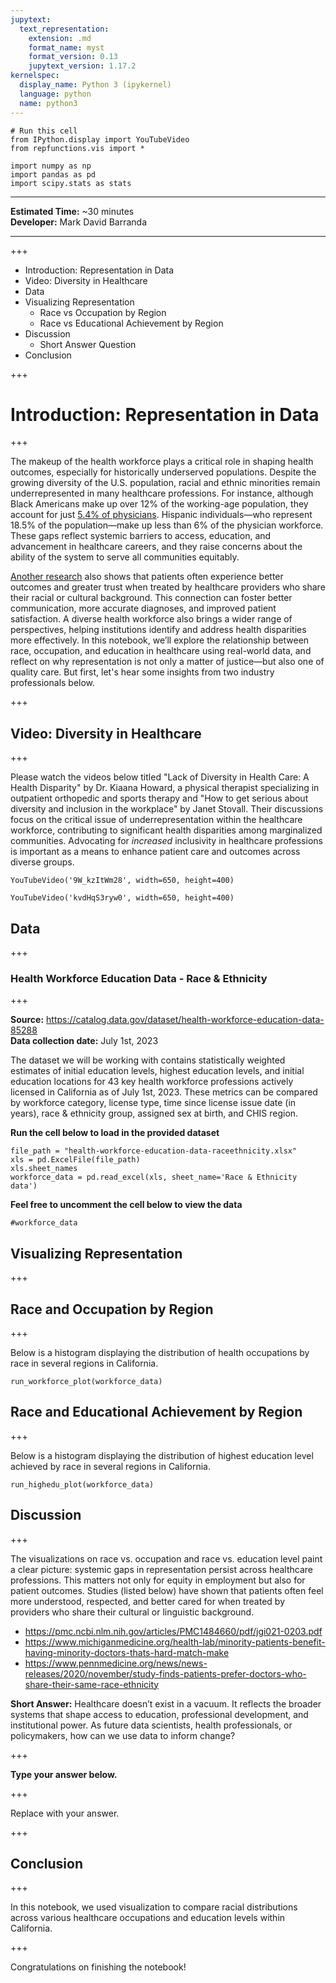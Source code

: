 ```yaml
---
jupytext:
  text_representation:
    extension: .md
    format_name: myst
    format_version: 0.13
    jupytext_version: 1.17.2
kernelspec:
  display_name: Python 3 (ipykernel)
  language: python
  name: python3
---
```


```{code-cell} ipython3
# Run this cell
from IPython.display import YouTubeVideo
from repfunctions.vis import *

import numpy as np
import pandas as pd
import scipy.stats as stats
```

___
**Estimated Time:** ~30 minutes  
**Developer:** Mark David Barranda
___

+++

- Introduction: Representation in Data
- Video: Diversity in Healthcare
- Data
- Visualizing Representation 
    - Race vs Occupation by Region
    - Race vs Educational Achievement by Region
- Discussion
    - Short Answer Question
- Conclusion

+++

# Introduction: Representation in Data

+++

The makeup of the health workforce plays a critical role in shaping health outcomes, especially for historically underserved populations. Despite the growing diversity of the U.S. population, racial and ethnic minorities remain underrepresented in many healthcare professions. For instance, although Black Americans make up over 12% of the working-age population, they account for just [5.4% of physicians](https://newsroom.ucla.edu/releases/proportion-black-physicians-little-change). Hispanic individuals—who represent 18.5% of the population—make up less than 6% of the physician workforce. These gaps reflect systemic barriers to access, education, and advancement in healthcare careers, and they raise concerns about the ability of the system to serve all communities equitably.

[Another research](https://jamanetwork.com/journals/jamanetworkopen/fullarticle/2772682) also shows that patients often experience better outcomes and greater trust when treated by healthcare providers who share their racial or cultural background. This connection can foster better communication, more accurate diagnoses, and improved patient satisfaction. A diverse health workforce also brings a wider range of perspectives, helping institutions identify and address health disparities more effectively. In this notebook, we’ll explore the relationship between race, occupation, and education in healthcare using real-world data, and reflect on why representation is not only a matter of justice—but also one of quality care. But first, let's hear some insights from two industry professionals below.

+++

## Video: Diversity in Healthcare

+++

Please watch the videos below titled "Lack of Diversity in Health Care: A Health Disparity" by Dr. Kiaana Howard, a physical therapist specializing in outpatient orthopedic and sports therapy and "How to get serious about diversity and inclusion in the workplace" by Janet Stovall. Their discussions focus on the critical issue of underrepresentation within the healthcare workforce, contributing to significant health disparities among marginalized communities. Advocating for *increased* inclusivity in healthcare professions is important as a means to enhance patient care and outcomes across diverse groups. 

```{code-cell} ipython3
YouTubeVideo('9W_kzItWm28', width=650, height=400)
```

```{code-cell} ipython3
YouTubeVideo('kvdHqS3ryw0', width=650, height=400)
```

## Data

+++

### Health Workforce Education Data - Race & Ethnicity

+++

**Source:** https://catalog.data.gov/dataset/health-workforce-education-data-85288    
**Data collection date:** July 1st, 2023

The dataset we will be working with contains statistically weighted estimates of initial education levels, highest education levels, and initial education locations for 43 key health workforce professions actively licensed in California as of July 1st, 2023. These metrics can be compared by workforce category, license type, time since license issue date (in years), race & ethnicity group, assigned sex at birth, and CHIS region.

**Run the cell below to load in the provided dataset**

```{code-cell} ipython3
file_path = "health-workforce-education-data-raceethnicity.xlsx"
xls = pd.ExcelFile(file_path)
xls.sheet_names
workforce_data = pd.read_excel(xls, sheet_name='Race & Ethnicity data')
```

**Feel free to uncomment the cell below to view the data**

```{code-cell} ipython3
#workforce_data
```

## Visualizing Representation

+++

## Race and Occupation by Region

+++

Below is a histogram displaying the distribution of health occupations by race in several regions in California. 

```{code-cell} ipython3
run_workforce_plot(workforce_data)
```

## Race and Educational Achievement by Region

+++

Below is a histogram displaying the distribution of highest education level achieved by race in several regions in California.

```{code-cell} ipython3
run_highedu_plot(workforce_data)
```

## Discussion

+++

The visualizations on race vs. occupation and race vs. education level paint a clear picture: systemic gaps in representation persist across healthcare professions. This matters not only for equity in employment but also for patient outcomes. Studies (listed below) have shown that patients often feel more understood, respected, and better cared for when treated by providers who share their cultural or linguistic background.    
- https://pmc.ncbi.nlm.nih.gov/articles/PMC1484660/pdf/jgi021-0203.pdf
- https://www.michiganmedicine.org/health-lab/minority-patients-benefit-having-minority-doctors-thats-hard-match-make     
- https://www.pennmedicine.org/news/news-releases/2020/november/study-finds-patients-prefer-doctors-who-share-their-same-race-ethnicity  
                                                                                                                                                                                                                                                                                                                                                          
                                                                                                                                                                                                                                                             
**Short Answer:** Healthcare doesn’t exist in a vacuum. It reflects the broader systems that shape access to education, professional development, and institutional power. As future data scientists, health professionals, or policymakers, how can we use data to inform change?

+++

**Type your answer below.**

+++

Replace with your answer.

+++

## Conclusion

+++

In this notebook, we used visualization to compare racial distributions across various healthcare occupations and education levels within California. 

+++

Congratulations on finishing the notebook!
